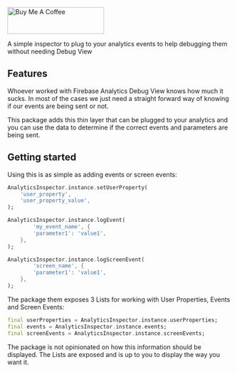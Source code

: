 <a href="https://www.buymeacoffee.com/rodrigobastosv" target="_blank"><img src="https://cdn.buymeacoffee.com/buttons/v2/default-yellow.png" alt="Buy Me A Coffee" style="height: 60px !important;width: 217px !important;" ></a>

A simple inspector to plug to your analytics events to help debugging them without needing Debug View

## Features

Whoever worked with Firebase Analytics Debug View knows how much it sucks. In most of the cases we just need a straight forward way of knowing if our events are being sent or not.

This package adds this thin layer that can be plugged to your analytics and you can use the data to determine if the correct events and parameters are being sent.

## Getting started

Using this is as simple as adding events or screen events:

```dart
AnalyticsInspector.instance.setUserProperty(
    'user_property',
    'user_property_value',
);
```

```dart
AnalyticsInspector.instance.logEvent(
        'my_event_name', {
        'parameter1': 'value1',
    },
);
```

```dart
AnalyticsInspector.instance.logScreenEvent(
        'screen_name', {
        'parameter1': 'value1',
    },
);
```

The package them exposes 3 Lists for working with User Properties, Events and Screen Events:

```dart
final userProperties = AnalyticsInspector.instance.userProperties;
final events = AnalyticsInspector.instance.events;
final screenEvents = AnalyticsInspector.instance.screenEvents;
```

The package is not opinionated on how this information should be displayed. The Lists are exposed and is up to you to display the way you want it.